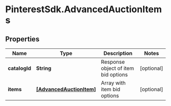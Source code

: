 # PinterestSdk.AdvancedAuctionItems

## Properties

Name | Type | Description | Notes
------------ | ------------- | ------------- | -------------
**catalogId** | **String** | Response object of item bid options | [optional] 
**items** | [**[AdvancedAuctionItem]**](AdvancedAuctionItem.md) | Array with item bid options | [optional] 


